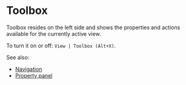 <!-- TITLE: Toolbox -->
<!-- SUBTITLE: -->

# Toolbox

Toolbox resides on the left side and shows the properties and actions available 
for the currently active view.

To turn it on or off: `View | Toolbox (Alt+X)`. 

See also:
  * [Navigation](../overview/navigation.md)
  * [Property panel](../overview/property-panel.md)